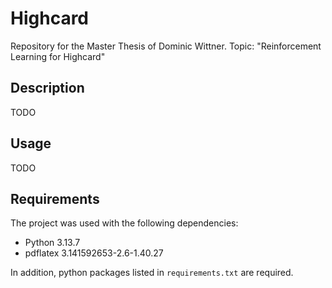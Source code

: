 # Highcard
Repository for the Master Thesis of Dominic Wittner. Topic: "Reinforcement Learning for Highcard"

## Description
TODO

## Usage
TODO

## Requirements
The project was used with the following dependencies:
- Python 3.13.7
- pdflatex 3.141592653-2.6-1.40.27 

In addition, python packages listed in `requirements.txt` are required.